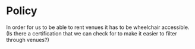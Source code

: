 # Policy

In order for us to be able to rent venues it has to be wheelchair accessible. (Is there a certification that we can check for to make it easier to filter through venues?)

